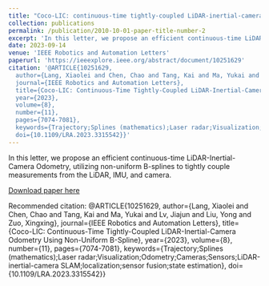 ```yaml
---
title: "Coco-LIC: continuous-time tightly-coupled LiDAR-inertial-camera odometry using non-uniform B-spline"
collection: publications
permalink: /publication/2010-10-01-paper-title-number-2
excerpt: 'In this letter, we propose an efficient continuous-time LiDAR-Inertial-Camera Odometry, utilizing non-uniform B-splines to tightly couple measurements from the LiDAR, IMU, and camera.'
date: 2023-09-14
venue: 'IEEE Robotics and Automation Letters'
paperurl: 'https://ieeexplore.ieee.org/abstract/document/10251629'
citation: '@ARTICLE{10251629,
  author={Lang, Xiaolei and Chen, Chao and Tang, Kai and Ma, Yukai and Lv, Jiajun and Liu, Yong and Zuo, Xingxing},
  journal={IEEE Robotics and Automation Letters}, 
  title={Coco-LIC: Continuous-Time Tightly-Coupled LiDAR-Inertial-Camera Odometry Using Non-Uniform B-Spline}, 
  year={2023},
  volume={8},
  number={11},
  pages={7074-7081},
  keywords={Trajectory;Splines (mathematics);Laser radar;Visualization;Odometry;Cameras;Sensors;LiDAR-inertial-camera SLAM;localization;sensor fusion;state estimation},
  doi={10.1109/LRA.2023.3315542}}'
---
```

In this letter, we propose an efficient continuous-time LiDAR-Inertial-Camera Odometry, utilizing non-uniform B-splines to tightly couple measurements from the LiDAR, IMU, and camera.

[Download paper here](https://ieeexplore.ieee.org/abstract/document/10251629)

Recommended citation: @ARTICLE{10251629,
  author={Lang, Xiaolei and Chen, Chao and Tang, Kai and Ma, Yukai and Lv, Jiajun and Liu, Yong and Zuo, Xingxing},
  journal={IEEE Robotics and Automation Letters}, 
  title={Coco-LIC: Continuous-Time Tightly-Coupled LiDAR-Inertial-Camera Odometry Using Non-Uniform B-Spline}, 
  year={2023},
  volume={8},
  number={11},
  pages={7074-7081},
  keywords={Trajectory;Splines (mathematics);Laser radar;Visualization;Odometry;Cameras;Sensors;LiDAR-inertial-camera SLAM;localization;sensor fusion;state estimation},
  doi={10.1109/LRA.2023.3315542}}